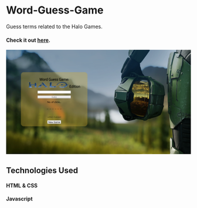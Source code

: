 # Word-Guess-Game

Guess terms related to the Halo Games.

#### Check it out [here](https://sapulsic.github.io/Word-Guess-Game/).

![screenshot](assets/images/HaloBG.png)

## Technologies Used

#### HTML & CSS
#### Javascript

